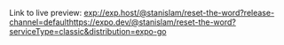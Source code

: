 Link to live preview: [exp://exp.host/@stanislam/reset-the-word?release-channel=default](https://expo.dev/@stanislam/reset-the-word?serviceType=classic&distribution=expo-go)https://expo.dev/@stanislam/reset-the-word?serviceType=classic&distribution=expo-go
